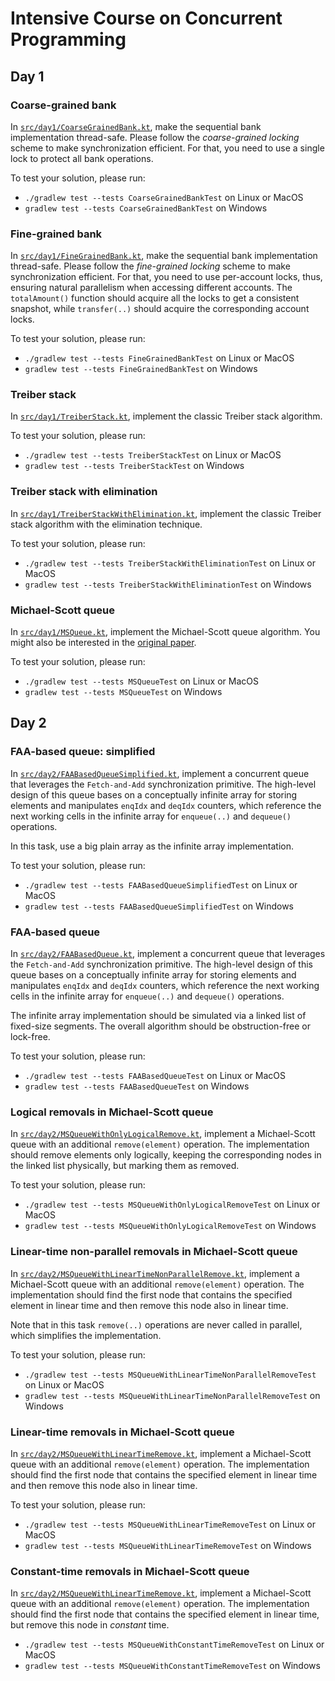 # Intensive Course on Concurrent Programming

## Day 1

### Coarse-grained bank

In [`src/day1/CoarseGrainedBank.kt`](src/day1/CoarseGrainedBank.kt),
make the sequential bank implementation thread-safe.
Please follow the *coarse-grained locking* scheme to make synchronization efficient.
For that, you need to use a single lock to protect all bank operations.

To test your solution, please run:

* `./gradlew test --tests CoarseGrainedBankTest` on Linux or MacOS
* `gradlew test --tests CoarseGrainedBankTest` on Windows

### Fine-grained bank

In [`src/day1/FineGrainedBank.kt`](src/day1/FineGrainedBank.kt),
make the sequential bank implementation thread-safe.
Please follow the *fine-grained locking* scheme to make synchronization efficient.
For that, you need to use per-account locks, thus, ensuring natural parallelism
when accessing different accounts. The `totalAmount()` function should acquire
all the locks to get a consistent snapshot, while `transfer(..)` should acquire
the corresponding account locks.

To test your solution, please run:

* `./gradlew test --tests FineGrainedBankTest` on Linux or MacOS
* `gradlew test --tests FineGrainedBankTest` on Windows

### Treiber stack

In [`src/day1/TreiberStack.kt`](src/day1/TreiberStack.kt),
implement the classic Treiber stack algorithm.

To test your solution, please run:

* `./gradlew test --tests TreiberStackTest` on Linux or MacOS
* `gradlew test --tests TreiberStackTest` on Windows

### Treiber stack with elimination

In [`src/day1/TreiberStackWithElimination.kt`](src/day1/TreiberStackWithElimination.kt),
implement the classic Treiber stack algorithm with the elimination technique.

To test your solution, please run:

* `./gradlew test --tests TreiberStackWithEliminationTest` on Linux or MacOS
* `gradlew test --tests TreiberStackWithEliminationTest` on Windows

### Michael-Scott queue

In [`src/day1/MSQueue.kt`](src/day1/MSQueue.kt),
implement the Michael-Scott queue algorithm.
You might also be interested in the [original paper](http://www.cs.rochester.edu/~scott/papers/1996_PODC_queues.pdf).

To test your solution, please run:

* `./gradlew test --tests MSQueueTest` on Linux or MacOS
* `gradlew test --tests MSQueueTest` on Windows



## Day 2

### FAA-based queue: simplified

In [`src/day2/FAABasedQueueSimplified.kt`](src/day2/FAABasedQueueSimplified.kt),
implement a concurrent queue that leverages the `Fetch-and-Add` synchronization primitive.
The high-level design of this queue bases on a conceptually infinite array for storing elements and manipulates
`enqIdx` and `deqIdx` counters, which reference the next working cells in the infinite array for `enqueue(..)`
and `dequeue()` operations.

In this task, use a big plain array as the infinite array implementation.

To test your solution, please run:

* `./gradlew test --tests FAABasedQueueSimplifiedTest` on Linux or MacOS
* `gradlew test --tests FAABasedQueueSimplifiedTest` on Windows


### FAA-based queue

In [`src/day2/FAABasedQueue.kt`](src/day2/FAABasedQueue.kt),
implement a concurrent queue that leverages the `Fetch-and-Add` synchronization primitive.
The high-level design of this queue bases on a conceptually infinite array for storing elements and manipulates
`enqIdx` and `deqIdx` counters, which reference the next working cells in the infinite array for `enqueue(..)`
and `dequeue()` operations.

The infinite array implementation should be simulated via a linked list of
fixed-size segments. The overall algorithm should be obstruction-free or lock-free.

To test your solution, please run:

* `./gradlew test --tests FAABasedQueueTest` on Linux or MacOS
* `gradlew test --tests FAABasedQueueTest` on Windows


### Logical removals in Michael-Scott queue

In [`src/day2/MSQueueWithOnlyLogicalRemove.kt`](src/day2/MSQueueWithOnlyLogicalRemove.kt),
implement a Michael-Scott queue with an additional `remove(element)` operation.
The implementation should remove elements only logically, keeping the corresponding nodes
in the linked list physically, but marking them as removed.

To test your solution, please run:

* `./gradlew test --tests MSQueueWithOnlyLogicalRemoveTest` on Linux or MacOS
* `gradlew test --tests MSQueueWithOnlyLogicalRemoveTest` on Windows

### Linear-time non-parallel removals in Michael-Scott queue

In [`src/day2/MSQueueWithLinearTimeNonParallelRemove.kt`](src/day2/MSQueueWithLinearTimeNonParallelRemove.kt),
implement a Michael-Scott queue with an additional `remove(element)` operation.
The implementation should find the first node that contains the specified element
in linear time and then remove this node also in linear time.

Note that in this task `remove(..)` operations are never called in parallel, which simplifies the implementation.

To test your solution, please run:

* `./gradlew test --tests MSQueueWithLinearTimeNonParallelRemoveTest` on Linux or MacOS
* `gradlew test --tests MSQueueWithLinearTimeNonParallelRemoveTest` on Windows


### Linear-time removals in Michael-Scott queue

In [`src/day2/MSQueueWithLinearTimeRemove.kt`](src/day2/MSQueueWithLinearTimeRemove.kt),
implement a Michael-Scott queue with an additional `remove(element)` operation.
The implementation should find the first node that contains the specified element
in linear time and then remove this node also in linear time.

To test your solution, please run:

* `./gradlew test --tests MSQueueWithLinearTimeRemoveTest` on Linux or MacOS
* `gradlew test --tests MSQueueWithLinearTimeRemoveTest` on Windows


### Constant-time removals in Michael-Scott queue

In [`src/day2/MSQueueWithLinearTimeRemove.kt`](src/day2/MSQueueWithLinearTimeRemove.kt),
implement a Michael-Scott queue with an additional `remove(element)` operation.
The implementation should find the first node that contains the specified element
in linear time, but remove this node in _constant_ time.

* `./gradlew test --tests MSQueueWithConstantTimeRemoveTest` on Linux or MacOS
* `gradlew test --tests MSQueueWithConstantTimeRemoveTest` on Windows
